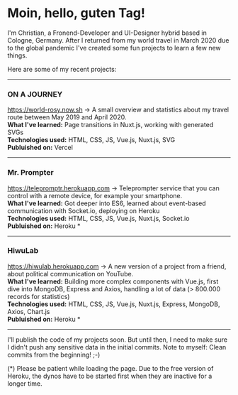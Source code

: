 
# Moin, hello, guten Tag!

I'm Christian, a Fronend-Developer and UI-Designer hybrid based in Cologne, Germany. After I returned from my world travel in March 2020 due to the global pandemic I've created some fun projects to learn a few new things.

Here are some of my recent projects:

---

### ON A JOURNEY
https://world-rosy.now.sh → 
A small overview and statistics about my travel route between May 2019 and April 2020.  
__What I've learned:__ Page transitions in Nuxt.js, working with generated SVGs  
__Technologies used:__ HTML, CSS, JS, Vue.js, Nuxt.js, SVG  
__Publuished on:__ Vercel

---

### Mr. Prompter
https://telepromptr.herokuapp.com → 
Teleprompter service that you can control with a remote device, for example your smartphone.  
__What I've learned:__ Got deeper into ES6, learned about event-based communication with Socket.io, deploying on Heroku  
__Technologies used:__ HTML, CSS, JS, Vue.js, Nuxt.js, Socket.io  
__Publuished on:__ Heroku  *

---

### HiwuLab
https://hiwulab.herokuapp.com → 
A new version of a project from a friend, about political communication on YouTube.  
__What I've learned:__ Building more complex components with Vue.js, first dive into MongoDB, Express and Axios, handling a lot of data (> 800.000 records for statistics)  
__Technologies used:__ HTML, CSS, JS, Vue.js, Nuxt.js, Express, MongoDB, Axios, Chart.js  
__Publuished on:__ Heroku *

---

I'll publish the code of my projects soon. But until then, I need to make sure I didn't push any sensitive data in the initial commits. Note to myself: Clean commits from the beginning! ;-)

(*) Please be patient while loading the page. Due to the free version of Heroku, the dynos have to be started first when they are inactive for a longer time.
